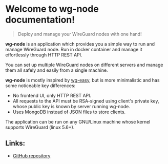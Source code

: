 # Welcome to wg-node documentation!

> Deploy and manage your WireGuard nodes with one hand!

**wg-node** is an application which provides you a simple way to run and manage WireGuard node.
Run in docker container and manage it effortlessly through HTTP REST API.

You can set up multiple WireGuard nodes on different servers and manage them all safely and easily
from a single machine.

**wg-node** is mostly inspired by [wg-easy](https://github.com/wg-easy/wg-easy), but is more minimalistic
and has some noticeable key differences:

- No frontend UI, only HTTP REST API.
- All requests to the API must be RSA-signed using client's private key,
  whose public key is known by server running wg-node.
- Uses MongoDB instead of JSON files to store clients.

The application can be run on any GNU/Linux machine whose kernel supports WireGuard (linux 5.6+).

## Links:

* [GitHub repository](https://github.com/jieggii/wg-node)
